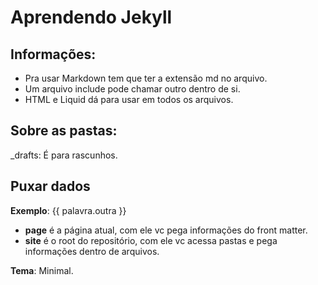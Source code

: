 # Aprendendo Jekyll 

## Informações:

* Pra usar Markdown tem que ter a extensão md no arquivo.
* Um arquivo include pode chamar outro dentro de si.
* HTML e Liquid dá para usar em todos os arquivos.

## Sobre as pastas:

_drafts: É para rascunhos.

## Puxar dados
**Exemplo**: {{ palavra.outra }}

* **page** é a página atual, com ele vc pega informações do front matter.
* **site** é o root do repositório, com ele vc acessa pastas e pega informações dentro de arquivos.

**Tema**: Minimal.
